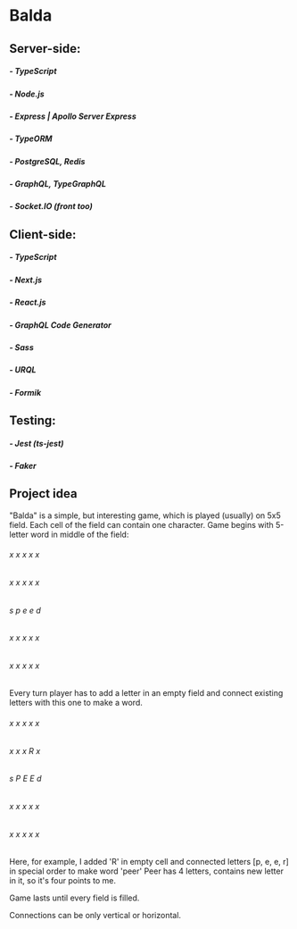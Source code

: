 # Balda

## Server-side:
##### - TypeScript
##### - Node.js
##### - Express | Apollo Server Express 
##### - TypeORM
##### - PostgreSQL, Redis
##### - GraphQL, TypeGraphQL
##### - Socket.IO (front too)

## Client-side:
##### - TypeScript
##### - Next.js
##### - React.js
##### - GraphQL Code Generator
##### - Sass
##### - URQL
##### - Formik

## Testing:
##### - Jest (ts-jest)
##### - Faker

## Project idea

"Balda" is a simple, but interesting game, which is played (usually) on 5x5 field. Each cell of the field can contain one character. 
Game begins with 5-letter word in middle of the field: 
###### x x x x x
###### x x x x x
###### s p e e d 
###### x x x x x 
###### x x x x x 

Every turn player has to add a letter in an empty field and connect existing letters with this one to make a word.

###### x x x x x
###### x x x R x
###### s P E E d
###### x x x x x
###### x x x x x

Here, for example, I added 'R' in empty cell and connected letters [p, e, e, r] in special order to make word 'peer'
Peer has 4 letters, contains new letter in it, so it's four points to me.

Game lasts until every field is filled. 

Connections can be only vertical or horizontal.

